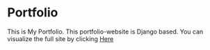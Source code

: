 # Portfolio
<p>This is My Portfolio. This portfolio-website is Django based. You can visualize the full site by clicking <a href="https://mubtasimfuad10.herokuapp.com/">Here</a></p>
